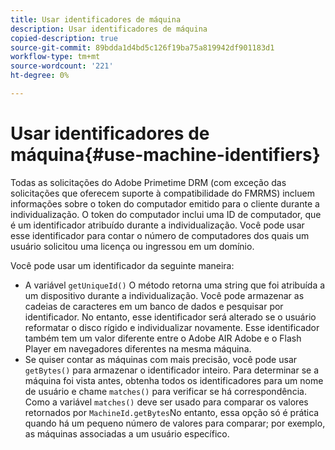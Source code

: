 ```yaml
---
title: Usar identificadores de máquina
description: Usar identificadores de máquina
copied-description: true
source-git-commit: 89bdda1d4bd5c126f19ba75a819942df901183d1
workflow-type: tm+mt
source-wordcount: '221'
ht-degree: 0%

---
```



# Usar identificadores de máquina{#use-machine-identifiers}

Todas as solicitações do Adobe Primetime DRM (com exceção das solicitações que oferecem suporte à compatibilidade do FMRMS) incluem informações sobre o token do computador emitido para o cliente durante a individualização. O token do computador inclui uma ID de computador, que é um identificador atribuído durante a individualização. Você pode usar esse identificador para contar o número de computadores dos quais um usuário solicitou uma licença ou ingressou em um domínio.

Você pode usar um identificador da seguinte maneira:

* A variável `getUniqueId()` O método retorna uma string que foi atribuída a um dispositivo durante a individualização. Você pode armazenar as cadeias de caracteres em um banco de dados e pesquisar por identificador. No entanto, esse identificador será alterado se o usuário reformatar o disco rígido e individualizar novamente. Esse identificador também tem um valor diferente entre o Adobe AIR Adobe e o Flash Player em navegadores diferentes na mesma máquina.
* Se quiser contar as máquinas com mais precisão, você pode usar `getBytes()` para armazenar o identificador inteiro. Para determinar se a máquina foi vista antes, obtenha todos os identificadores para um nome de usuário e chame `matches()` para verificar se há correspondência. Como a variável `matches()` deve ser usado para comparar os valores retornados por `MachineId.getBytes`No entanto, essa opção só é prática quando há um pequeno número de valores para comparar; por exemplo, as máquinas associadas a um usuário específico.

